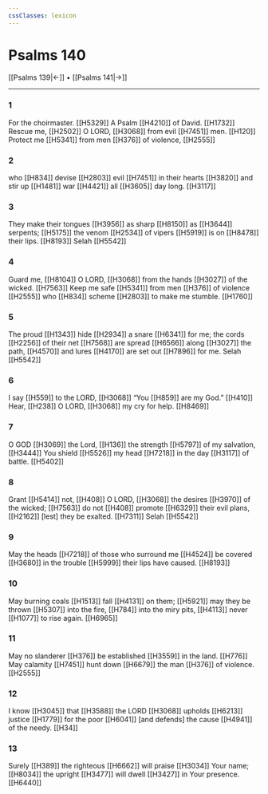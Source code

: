 ```yaml
---
cssClasses: lexicon
---
```


# Psalms 140

[[Psalms 139|←]] • [[Psalms 141|→]]

---

### 1
For the choirmaster. [[H5329]] A Psalm [[H4210]] of David. [[H1732]] Rescue me, [[H2502]] O LORD, [[H3068]] from evil [[H7451]] men. [[H120]] Protect me [[H5341]] from men [[H376]] of violence, [[H2555]]

### 2
who [[H834]] devise [[H2803]] evil [[H7451]] in their hearts [[H3820]] and stir up [[H1481]] war [[H4421]] all [[H3605]] day long. [[H3117]]

### 3
They make their tongues [[H3956]] as sharp [[H8150]] as [[H3644]] serpents; [[H5175]] the venom [[H2534]] of vipers [[H5919]] is on [[H8478]] their lips. [[H8193]] Selah [[H5542]]

### 4
Guard me, [[H8104]] O LORD, [[H3068]] from the hands [[H3027]] of the wicked. [[H7563]] Keep me safe [[H5341]] from men [[H376]] of violence [[H2555]] who [[H834]] scheme [[H2803]] to make me stumble. [[H1760]]

### 5
The proud [[H1343]] hide [[H2934]] a snare [[H6341]] for me;  the cords [[H2256]] of their net [[H7568]] are spread [[H6566]] along [[H3027]] the path, [[H4570]] and lures [[H4170]] are set out [[H7896]] for me.  Selah [[H5542]]

### 6
I say [[H559]] to the LORD, [[H3068]] “You [[H859]] are my God.” [[H410]] Hear, [[H238]] O LORD, [[H3068]] my cry for help. [[H8469]]

### 7
O GOD [[H3069]] the Lord, [[H136]] the strength [[H5797]] of my salvation, [[H3444]] You shield [[H5526]] my head [[H7218]] in the day [[H3117]] of battle. [[H5402]]

### 8
Grant [[H5414]] not, [[H408]] O LORD, [[H3068]] the desires [[H3970]] of the wicked; [[H7563]] do not [[H408]] promote [[H6329]] their evil plans, [[H2162]] [lest] they be exalted. [[H7311]] Selah [[H5542]]

### 9
May the heads [[H7218]] of those who surround me [[H4524]] be covered [[H3680]] in the trouble [[H5999]] their lips have caused. [[H8193]]

### 10
May burning coals [[H1513]] fall [[H4131]] on them; [[H5921]] may they be thrown [[H5307]] into the fire, [[H784]] into the miry pits, [[H4113]] never [[H1077]] to rise again. [[H6965]]

### 11
May no slanderer [[H376]] be established [[H3559]] in the land. [[H776]] May calamity [[H7451]] hunt down [[H6679]] the man [[H376]] of violence. [[H2555]]

### 12
I know [[H3045]] that [[H3588]] the LORD [[H3068]] upholds [[H6213]] justice [[H1779]] for the poor [[H6041]] [and defends] the cause [[H4941]] of the needy. [[H34]]

### 13
Surely [[H389]] the righteous [[H6662]] will praise [[H3034]] Your name; [[H8034]] the upright [[H3477]] will dwell [[H3427]] in Your presence. [[H6440]]

